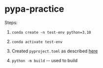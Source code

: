 # pypa-practice

Steps:

1. `conda create -n test-env python=3.10`

2. `conda activate test-env`

3. Created `pyproject.toml` as described [here](https://packaging.python.org/en/latest/tutorials/packaging-projects/)

4. `python -m build` -- used to build
